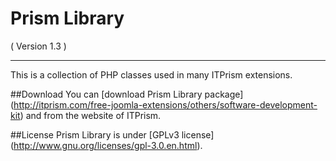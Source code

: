 Prism Library 
==========================
( Version 1.3 )
- - -

This is a collection of PHP classes used in many ITPrism extensions. 

##Download
You can [download Prism Library package] (http://itprism.com/free-joomla-extensions/others/software-development-kit) and from the website of ITPrism.

##License
Prism Library is under [GPLv3 license] (http://www.gnu.org/licenses/gpl-3.0.en.html).